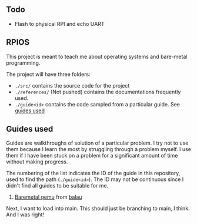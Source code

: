 ## Todo

* Flash to physical RPI and echo UART

## RPIOS

This project is meant to teach me about operating systems and bare-metal
programming.

The project will have three folders:
* `./src/` contains the source code for the project
* `./references/` (Not pushed) contains the documentations frequently used.
* `./guide<id>` contains the code sampled from a particular guide. See [guides
used](#guides-used)

## Guides used

Guides are walkthroughs of solution of a particular problem. I try not to use
them because I learn the most by struggling through a problem myself. I use them
if I have been stuck on a problem for a significant amount of time without
making progress.

The numbering of the list indicates the ID of the guide in this repository, used
to find the path (`./guide<id>`). The ID may not be continuous since I didn't
find all guides to be suitable for me.
1. [Baremetal
   qemu](https://balau82.wordpress.com/2010/02/28/hello-world-for-bare-metal-arm-using-qemu/)
   from [balau](https://balau82.wordpress.com/)

Next, I want to load into main. This should just be branching to main, I think.
And I was right!
